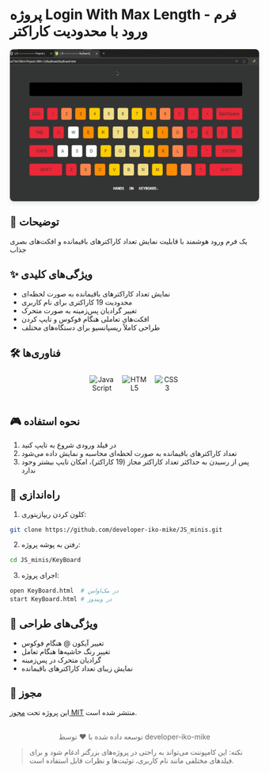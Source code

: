 # پروژه Login With Max Length - فرم ورود با محدودیت کاراکتر  

<img src="./preview.gif" alt="پیش‌نمایش پروژه" style="
border-radius: 8px;
margin: 1rem auto;
box-shadow: 0 4px 8px rgba(0,0,0,0.1);
display: block;
max-width: 100%;
height: auto;
"/>

## 🔐 توضیحات  
یک فرم ورود هوشمند با قابلیت نمایش تعداد کاراکترهای باقیمانده و افکت‌های بصری جذاب  

## ✨ ویژگی‌های کلیدی  
- نمایش تعداد کاراکترهای باقیمانده به صورت لحظه‌ای  
- محدودیت 19 کاراکتری برای نام کاربری  
- تغییر گرادیان پس‌زمینه به صورت متحرک  
- افکت‌های تعاملی هنگام فوکوس و تایپ کردن  
- طراحی کاملاً ریسپانسیو برای دستگاه‌های مختلف  

## 🛠️ فناوری‌ها  
<div align="center" style="display: flex; gap: 1rem; justify-content: center; margin: 1.5rem 0;">
  <img src="https://cdn.jsdelivr.net/gh/devicons/devicon/icons/javascript/javascript-original.svg" alt="JavaScript" width="50" height="50"/>
  <img src="https://cdn.jsdelivr.net/gh/devicons/devicon/icons/html5/html5-original.svg" alt="HTML5" width="50" height="50"/>
  <img src="https://cdn.jsdelivr.net/gh/devicons/devicon/icons/css3/css3-original.svg" alt="CSS3" width="50" height="50"/>
</div>

## 🎮 نحوه استفاده  
1. در فیلد ورودی شروع به تایپ کنید  
2. تعداد کاراکترهای باقیمانده به صورت لحظه‌ای محاسبه و نمایش داده می‌شود  
3. پس از رسیدن به حداکثر تعداد کاراکتر مجاز (19 کاراکتر)، امکان تایپ بیشتر وجود ندارد  

## 🚀 راه‌اندازی  
1. کلون کردن ریپازیتوری:  
```bash
git clone https://github.com/developer-iko-mike/JS_minis.git
```
2. رفتن به پوشه پروژه:  
```bash
cd JS_minis/KeyBoard
```
3. اجرای پروژه:  
```bash
open KeyBoard.html  # در مک‌اواس
start KeyBoard.html # در ویندوز
```

## 🎨 ویژگی‌های طراحی  
- تغییر آیکون @ هنگام فوکوس  
- تغییر رنگ حاشیه‌ها هنگام تعامل  
- گرادیان متحرک در پس‌زمینه  
- نمایش زیبای تعداد کاراکترهای باقیمانده  

## 📜 مجوز  
این پروژه تحت [مجوز MIT](https://opensource.org/licenses/MIT) منتشر شده است.  

<div style="margin-top: 2rem; text-align: center; font-size: 0.9rem; color: #666;">
  توسعه داده شده با ❤️ توسط developer-iko-mike
</div>

> نکته: این کامپوننت می‌تواند به راحتی در پروژه‌های بزرگتر ادغام شود و برای فیلدهای مختلفی مانند نام کاربری، توئیت‌ها و نظرات قابل استفاده است.